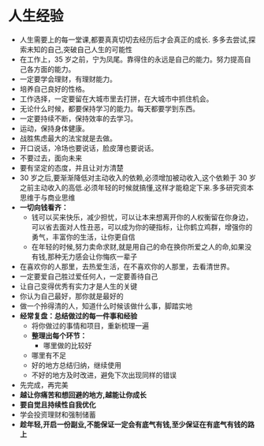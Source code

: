 # 人生经验

- 人生需要上的每一堂课,都要真真切切去经历后才会真正的成长. 多多去尝试,探索未知的自己,突破自己人生的可能性
- 在工作上，35 岁之前，宁为凤尾。靠得住的永远是自己的能力。努力提高自己各方面的能力。
- 一定要学会理财，有理财能力。
- 培养自己良好的性格。
- 工作选择，一定要留在大城市里去打拼，在大城市中抓住机会。
- 无论什么时候，都要保持学习的能力。每天都要学到东西。
- 一定要持续不断，保持效率的去学习。
- 运动，保持身体健康。
- 战胜焦虑最大的法宝就是去做。
- 开口说话，冷场也要说话，脸皮薄也要说话。
- 不要过去，面向未来
- 要有坚定的态度，并且让对方清楚
- 30 岁之后,要渐渐降低对主动收入的依赖,必须增加被动收入,这个依赖于 30 岁之前主动收入的高低.必须年轻的时候就搞懂,这样才能稳定下来.多多研究资本思维于与商业思维
- **一切向钱看齐：**
  - 钱可以买来快乐，减少担忧，可以让本来想离开你的人权衡留在你身边，可以省去面对人性丑恶，可以成为你的硬指标，让你鹤立鸡群，增强你的勇气，丰富你的生活，让你更自信
  - 在年轻的时候,努力卖命求财,就是用自己的命在换你所爱之人的命,如果没有钱,那种无力感会让你悔疚一辈子
- 在喜欢你的人那里，去热爱生活，在不喜欢你的人那里，去看清世界。
- 一定要爱自己胜过爱任何人，一定要善待自己
- 让自己变得优秀有实力才是人生的关键
- 你认为自己最好，那你就是最好的
- 做一个拎得清的人，知道什么时候该做什么事，脚踏实地
- **经常复盘：总结做过的每一件事和经验**
  - 将你做过的事情和项目，重新梳理一遍
  - **整理出每个环节：**
    - 哪里做的比较好
  - 哪里有不足
  - 好的地方总结归纳，继续使用
  - 不好的地方及时改进，避免下次出现同样的错误
- 先完成，再完美
- **越让你痛苦和想回避的地方,越能让你成长**
- **要自觉且持续性自我优化**
- 学会投资理财和强制储蓄
- **趁年轻,开启一份副业,不能保证一定会有底气有钱,至少保证在有底气有钱的路上**
